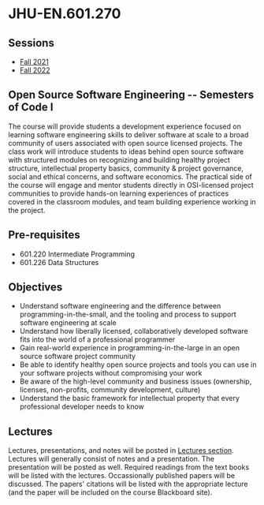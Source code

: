 # JHU-EN.601.270 

## Sessions
* [Fall 2021](https://github.com/jhu-ospo-courses/JHU-EN.601.270/tree/main/Fall_2021#fall-2021)
* [Fall 2022](https://github.com/jhu-ospo-courses/JHU-EN.601.270/tree/main/Fall_2022#fall-2022)

## Open Source Software Engineering -- Semesters of Code I

The course will provide students a development experience focused on learning software engineering skills to deliver software at scale to a broad community of users associated with open source licensed projects. The class work will introduce students to ideas behind open source software with structured modules on recognizing and building healthy project structure, intellectual property basics, community & project governance, social and ethical concerns, and software economics.
The practical side of the course will engage and mentor students directly in OSI-licensed project communities to provide hands-on learning experiences of practices covered in the classroom modules, and team building experience working in the project.  

## Pre-requisites
* 601.220 Intermediate Programming
* 601.226 Data Structures

## Objectives  
* Understand software engineering and the difference between programming-in-the-small, and the tooling and process to support software engineering at scale
* Understand how liberally licensed, collaboratively developed software fits into the world of a professional programmer
* Gain real-world experience in programming-in-the-large in an open source software project community
* Be able to identify healthy open source projects and tools you can use in your software projects without compromising your work
* Be aware of the high-level community and business issues (ownership, licenses, non-profits, community development, culture) 
* Understand the basic framework for intellectual property that every professional developer needs to know

## Lectures
Lectures, presentations, and notes will be posted in [Lectures section](https://github.com/jhu-ospo-courses/JHU-EN.601.270/tree/main/Lectures#lectures-and-notes). 
Lectures will generally consist of notes and a presentation. 
The presentation will be posted as well. 
Required readings from the text books will be listed with the lectures. 
Occassionally published papers will be discussed. 
The papers' citations will be listed with the appropriate lecture (and the paper will be included on the course Blackboard site). 


